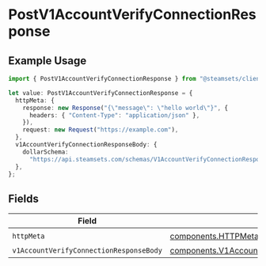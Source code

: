 # PostV1AccountVerifyConnectionResponse

## Example Usage

```typescript
import { PostV1AccountVerifyConnectionResponse } from "@steamsets/client-ts/models/operations";

let value: PostV1AccountVerifyConnectionResponse = {
  httpMeta: {
    response: new Response("{\"message\": \"hello world\"}", {
      headers: { "Content-Type": "application/json" },
    }),
    request: new Request("https://example.com"),
  },
  v1AccountVerifyConnectionResponseBody: {
    dollarSchema:
      "https://api.steamsets.com/schemas/V1AccountVerifyConnectionResponseBody.json",
  },
};
```

## Fields

| Field                                                                                                                | Type                                                                                                                 | Required                                                                                                             | Description                                                                                                          |
| -------------------------------------------------------------------------------------------------------------------- | -------------------------------------------------------------------------------------------------------------------- | -------------------------------------------------------------------------------------------------------------------- | -------------------------------------------------------------------------------------------------------------------- |
| `httpMeta`                                                                                                           | [components.HTTPMetadata](../../models/components/httpmetadata.md)                                                   | :heavy_check_mark:                                                                                                   | N/A                                                                                                                  |
| `v1AccountVerifyConnectionResponseBody`                                                                              | [components.V1AccountVerifyConnectionResponseBody](../../models/components/v1accountverifyconnectionresponsebody.md) | :heavy_minus_sign:                                                                                                   | OK                                                                                                                   |